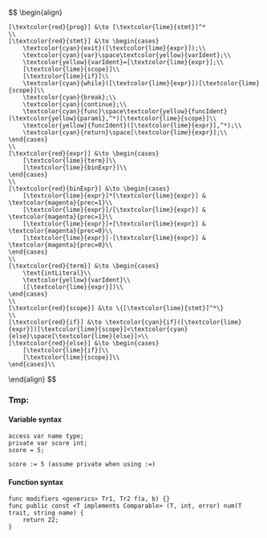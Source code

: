 $$
\begin{align}
	
	[\textcolor{red}{prog}] &\to [\textcolor{lime}{stmt}]^*
	\\
	[\textcolor{red}{stmt}] &\to \begin{cases}
		\textcolor{cyan}{exit}([\textcolor{lime}{expr}]);\\
		\textcolor{cyan}{var}\space\textcolor{yellow}{varIdent};\\
		\textcolor{yellow}{varIdent}=[\textcolor{lime}{expr}];\\
		[\textcolor{lime}{scope}]\\
		[\textcolor{lime}{if}]\\
		\textcolor{cyan}{while}([\textcolor{lime}{expr}])[\textcolor{lime}{scope}]\\
		\textcolor{cyan}{break};\\
		\textcolor{cyan}{continue};\\
		\textcolor{cyan}{func}\space\textcolor{yellow}{funcIdent}(\textcolor{yellow}{param1},^*)[\textcolor{lime}{scope}]\\
		\textcolor{yellow}{funcIdent}([\textcolor{lime}{expr}],^*);\\
		\textcolor{cyan}{return}\space[\textcolor{lime}{expr}];\\
	\end{cases}
	\\
	[\textcolor{red}{expr}] &\to \begin{cases}
		[\textcolor{lime}{term}]\\
		[\textcolor{lime}{binExpr}]\\
	\end{cases}
	\\
	[\textcolor{red}{binExpr}] &\to \begin{cases}
		[\textcolor{lime}{expr}]*[\textcolor{lime}{expr}] & \textcolor{magenta}{prec=1}\\
		[\textcolor{lime}{expr}]/[\textcolor{lime}{expr}] & \textcolor{magenta}{prec=1}\\
		[\textcolor{lime}{expr}]+[\textcolor{lime}{expr}] & \textcolor{magenta}{prec=0}\\
		[\textcolor{lime}{expr}]-[\textcolor{lime}{expr}] & \textcolor{magenta}{prec=0}\\
	\end{cases}
	\\
	[\textcolor{red}{term}] &\to \begin{cases}
		\text{intLiteral}\\
		\textcolor{yellow}{varIdent}\\
		([\textcolor{lime}{expr}])\\
	\end{cases}
	\\
	[\textcolor{red}{scope}] &\to \{[\textcolor{lime}{stmt}]^*\}
	\\
	[\textcolor{red}{if}] &\to \textcolor{cyan}{if}([\textcolor{lime}{expr}])[\textcolor{lime}{scope}]<\textcolor{cyan}{else}\space[\textcolor{lime}{else}]>\\
	[\textcolor{red}{else}] &\to \begin{cases}
		[\textcolor{lime}{if}]\\
		[\textcolor{lime}{scope}]\\
	\end{cases}\\

\end{align}
$$


### Tmp:

#### Variable syntax
```
access var name type;
private var score int;
score = 5;

score := 5 (assume private when using :=)
```

#### Function syntax
```
func modifiers <generics> Tr1, Tr2 f(a, b) {}
func public const <T implements Comparable> (T, int, error) num(T trait, string name) {
	return 22;
}
```
